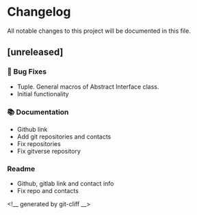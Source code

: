 ﻿# Changelog

All notable changes to this project will be documented in this file.

## [unreleased]

### 🐛 Bug Fixes

- Tuple. General macros of Abstract Interface class.
- Initial functionality

### 📚 Documentation

- Github link
- Add git repositories and contacts
- Fix repositories
- Fix gitverse repository

### Readme

- Github, gitlab link and contact info
- Fix repo and contacts

<!__ generated by git-cliff __>
